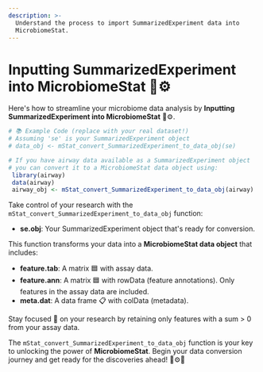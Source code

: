 ```yaml
---
description: >-
  Understand the process to import SummarizedExperiment data into
  MicrobiomeStat.
---
```


# Inputting SummarizedExperiment into MicrobiomeStat 🧭⚙️

Here's how to streamline your microbiome data analysis by **Inputting SummarizedExperiment into MicrobiomeStat** 🧭⚙️.

```r
# 📚 Example Code (replace with your real dataset!)
# Assuming 'se' is your SummarizedExperiment object
# data_obj <- mStat_convert_SummarizedExperiment_to_data_obj(se)

# If you have airway data available as a SummarizedExperiment object
# you can convert it to a MicrobiomeStat data object using:
 library(airway)
 data(airway)
 airway_obj <- mStat_convert_SummarizedExperiment_to_data_obj(airway)
```

Take control of your research with the `mStat_convert_SummarizedExperiment_to_data_obj` function:

* **se.obj**: Your SummarizedExperiment object that's ready for conversion.

This function transforms your data into a **MicrobiomeStat data object** that includes:

* **feature.tab**: A matrix 🟦 with assay data.
* **feature.ann**: A matrix 🟦 with rowData (feature annotations). Only features in the assay data are included.
* **meta.dat**: A data frame 📋 with colData (metadata).

Stay focused 🧐 on your research by retaining only features with a sum > 0 from your assay data.

The `mStat_convert_SummarizedExperiment_to_data_obj` function is your key to unlocking the power of **MicrobiomeStat**. Begin your data conversion journey and get ready for the discoveries ahead! 🧭⚙️🚀
